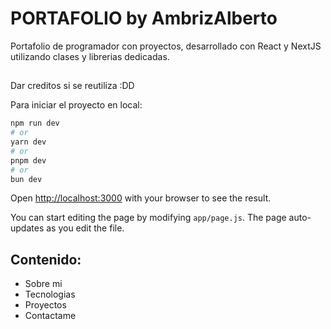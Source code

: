 # PORTAFOLIO by AmbrizAlberto

Portafolio de programador con proyectos, desarrollado con React y NextJS utilizando clases y librerias dedicadas.
##
Dar creditos si se reutiliza :DD

Para iniciar el proyecto en local:
```bash
npm run dev
# or
yarn dev
# or
pnpm dev
# or
bun dev
```

Open [http://localhost:3000](http://localhost:3000) with your browser to see the result.

You can start editing the page by modifying `app/page.js`. The page auto-updates as you edit the file.

## Contenido:
 
- Sobre mi
- Tecnologias
- Proyectos
- Contactame
